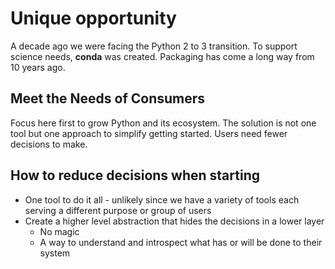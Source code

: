 # Unique opportunity

A decade ago we were facing the Python 2 to 3 transition.
To support science needs, **conda** was created.
Packaging has come a long way from 10 years ago.

## Meet the Needs of Consumers

Focus here first to grow Python and its ecosystem.
The solution is not one tool but one approach to simplify getting started.
Users need fewer decisions to make.

## How to reduce decisions when starting

- One tool to do it all - unlikely since we have a variety of tools each serving a different purpose or group of users
- Create a higher level abstraction that hides the decisions in a lower layer
    - No magic
    - A way to understand and introspect what has or will be done to their system


